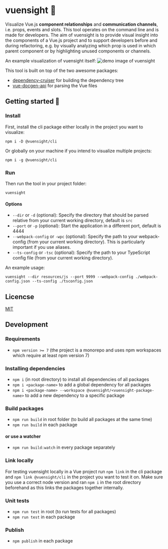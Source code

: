 # vuensight 👀
Visualize Vue.js **component relationships** and **communication channels**, i.e. props, events and slots. This tool operates on the 
command line and is made for developers. The aim of vuensight is to provide visual insight into the components of a 
Vue.js project and to support developers before and during refactoring, e.g. by visually analyzing which prop is used 
in which parent component or by highlighting unused components or channels.

An example visualization of vuensight itself:
![demo image of vuensight](docs/vuensight-demo.png)

This tool is built on top of the two awesome packages:
- [dependency-cruiser](https://github.com/sverweij/dependency-cruiser) for building the dependency tree 
- [vue-docgen-api](https://github.com/vue-styleguidist/vue-styleguidist/tree/dev/packages/vue-docgen-api) for parsing the Vue files

## Getting started 🚀
### Install
First, install the cli package either locally in the project you want to visualize:
```
npm i -D @vuensight/cli
```

Or globally on your machine if you intend to visualize multiple projects:
```
npm i -g @vuensight/cli
```

### Run
Then run the tool in your project folder:
```
vuensight
```

#### Options
- `--dir` or `-d` (optional): Specify the directory that should be parsed relative from your current working directory, default is `src`
- `--port` or `-p` (optional): Start the application in a different port, default is 4444
- `--webpack-config` or `-wpc` (optional): Specify the path to your webpack-config (from your current working directory). This is particularly important if you use aliases.
- `--ts-config` or `-tsc` (optional): Specify the path to your TypeScript config file (from your current working directory).

An example usage:
```
vuensight --dir resources/js --port 9999 --webpack-config ./webpack-config.json --ts-config ./tsconfig.json
```

## Licencse
[MIT](LICENSE.txt)


## Development
### Requirements
- `npm version >= 7` (the project is a monorepo and uses npm workspaces which require at least npm version 7)  

### Installing dependencies
- `npm i` (in root directory) to install all dependencies of all packages
- `npm i <package-name>` to add a global dependency for all packages 
- `npm i <package-name> --workspace @vuensight/<vuensight-package-name>` to add a new dependency to a specific package

### Build packages
- `npm run build` in root folder (to build all packages at the same time)
- `npm run build` in each package

#### or use a watcher
- `npm run build:watch` in every package separately 

### Link locally
For testing vuensight locally in a Vue project run `npm link` in the cli package and `npm link @vuensight/cli` in the 
project you want to test it on. Make sure you use a correct node version and ran `npm i` in the root directory 
beforehand as this links the packages together internally.

### Unit tests
- `npm run test` in root (to run tests for all packages)
- `npm run test` in each package

### Publish
- `npm publish` in each package
